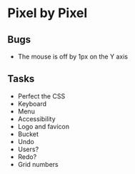 Pixel by Pixel
==============

Bugs
----
* The mouse is off by 1px on the Y axis

Tasks
-----
* Perfect the CSS
* Keyboard
* Menu
* Accessibility
* Logo and favicon
* Bucket
* Undo
* Users?
* Redo?
* Grid numbers